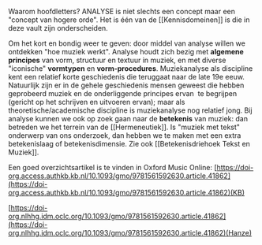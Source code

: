 Waarom hoofdletters? ANALYSE is niet slechts een concept maar een "concept van hogere orde". Het is één van de [[Kennisdomeinen]] is die in deze vault zijn onderscheiden. 

Om het kort en bondig weer te geven: door middel van analyse willen we ontdekken "hoe muziek werkt".
Analyse houdt zich bezig met **algemene principes** van vorm, structuur en textuur in muziek, en met diverse "iconische" **vormtypen** en **vorm-procedures**.
Muziekanalyse als discipline kent een relatief korte geschiedenis die teruggaat naar de late 19e eeuw.
Natuurlijk zijn er in de gehele geschiedenis mensen geweest die hebben geprobeerd muziek en de onderliggende principes ervan  te begrijpen (gericht op het schrijven en uitvoeren ervan); maar als theoretische/academische discipline is muziekanalyse nog relatief jong.
Bij analyse kunnen we ook op zoek gaan naar de **betekenis** van muziek: dan betreden we het terrein van de [[Hermeneutiek]]. 
Is "muziek met tekst" onderwerp van ons onderzoek, dan hebben we te maken met een extra betekenislaag of betekenisdimensie. Zie ook [[Betekenisdriehoek Tekst en Muziek]].

Een goed overzichtsartikel is te vinden in Oxford Music Online:
[https://doi-org.access.authkb.kb.nl/10.1093/gmo/9781561592630.article.41862](https://doi-org.access.authkb.kb.nl/10.1093/gmo/9781561592630.article.41862)(KB)

[https://doi-org.nlhhg.idm.oclc.org/10.1093/gmo/9781561592630.article.41862](https://doi-org.nlhhg.idm.oclc.org/10.1093/gmo/9781561592630.article.41862)(Hanze)
